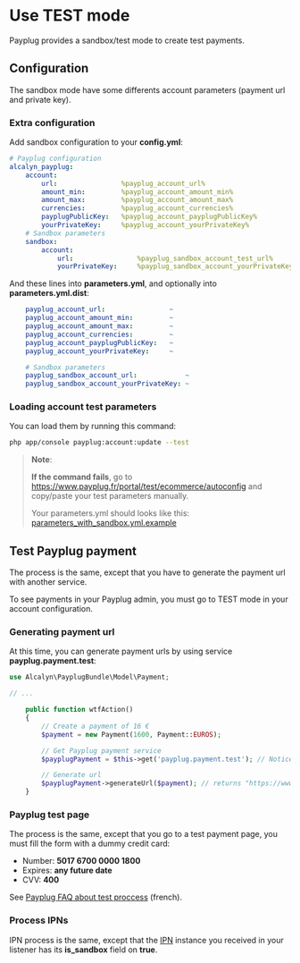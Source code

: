 Use TEST mode
=============

Payplug provides a sandbox/test mode to create test payments.

## Configuration

The sandbox mode have some differents account parameters (payment url and private key).

### Extra configuration

Add sandbox configuration to your **config.yml**:

``` yaml
# Payplug configuration
alcalyn_payplug:
    account:
        url:                %payplug_account_url%
        amount_min:         %payplug_account_amount_min%
        amount_max:         %payplug_account_amount_max%
        currencies:         %payplug_account_currencies%
        payplugPublicKey:   %payplug_account_payplugPublicKey%
        yourPrivateKey:     %payplug_account_yourPrivateKey%
    # Sandbox parameters
    sandbox:
        account:
            url:                %payplug_sandbox_account_test_url%
            yourPrivateKey:     %payplug_sandbox_account_yourPrivateKey%
```

And these lines into **parameters.yml**, and optionally into **parameters.yml.dist**:

``` yaml
    payplug_account_url:                ~
    payplug_account_amount_min:         ~
    payplug_account_amount_max:         ~
    payplug_account_currencies:         ~
    payplug_account_payplugPublicKey:   ~
    payplug_account_yourPrivateKey:     ~

    # Sandbox parameters
    payplug_sandbox_account_url:            ~
    payplug_sandbox_account_yourPrivateKey: ~
```


### Loading account test parameters

You can load them by running this command:

``` bash
php app/console payplug:account:update --test
```


> **Note**:
>
> **If the command fails**, go to https://www.payplug.fr/portal/test/ecommerce/autoconfig
> and copy/paste your test parameters manually.
>
> Your parameters.yml should looks like this:
> [parameters_with_sandbox.yml.example](https://github.com/alcalyn/payplug-bundle/blob/master/Resources/doc/parameters_with_sandbox.yml.example)



## Test Payplug payment

The process is the same, except that you have to generate the payment url with another service.

To see payments in your Payplug admin, you must go to TEST mode in your account configuration.


### Generating payment url

At this time, you can generate payment urls by using service **payplug.payment.test**:

``` php
use Alcalyn\PayplugBundle\Model\Payment;

// ...

    public function wtfAction()
    {
        // Create a payment of 16 €
        $payment = new Payment(1600, Payment::EUROS);

        // Get Payplug payment service
        $payplugPayment = $this->get('payplug.payment.test'); // Notice that we use another service

        // Generate url
        $payplugPayment->generateUrl($payment); // returns "https://www.payplug.fr/p/vyFD?data=...&sign=..."
    }
```


### Payplug test page

The process is the same, except that you go to a test payment page,
you must fill the form with a dummy credit card:

- Number: **5017 6700 0000 1800**
- Expires: **any future date**
- CVV: **400**

See
[Payplug FAQ about test proccess](http://support.payplug.fr/customer/portal/articles/1701656-comment-tester-le-service-qu-est-ce-que-le-mode-test-)
(french).


### Process IPNs

IPN process is the same, except that the [IPN](https://github.com/alcalyn/payplug-bundle/blob/master/Model/IPN.php)
instance you received in your listener has its **is_sandbox** field on **true**.
